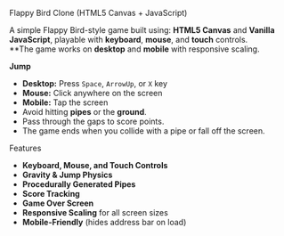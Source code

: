  Flappy Bird Clone (HTML5 Canvas + JavaScript)

A simple Flappy Bird-style game built using:
    **HTML5 Canvas** and **Vanilla JavaScript**, playable with **keyboard**, **mouse**, and **touch** controls.  
    **The game works on **desktop** and **mobile** with responsive scaling.
    
 **Jump**  
  - **Desktop:** Press `Space`, `ArrowUp`, or `X` key  
  - **Mouse:** Click anywhere on the screen  
  - **Mobile:** Tap the screen  
- Avoid hitting **pipes** or the **ground**.
- Pass through the gaps to score points.
- The game ends when you collide with a pipe or fall off the screen.

Features

- **Keyboard, Mouse, and Touch Controls**
- **Gravity & Jump Physics**
- **Procedurally Generated Pipes**
- **Score Tracking**
- **Game Over Screen**
- **Responsive Scaling** for all screen sizes
- **Mobile-Friendly** (hides address bar on load)
